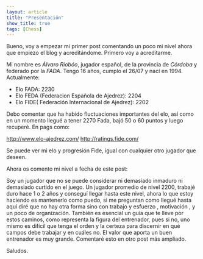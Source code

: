 ```yaml
---
layout: article
title: "Presentación"
show_title: true
tags: [Chess]
---
```


Bueno, voy a empezar mi primer post comentando un poco mi nivel ahora que empiezo el blog y acreditándome. Primero voy a acreditarme.

Mi nombre es *Álvaro Riobóo*, jugador español, de la provincia de *Córdoba* y federado por la *FADA*. Tengo 16 años, cumplo el 26/07 y nací en 1994. Actualmente:

- Elo FADA: 2230
- Elo FEDA (Federacion Española de Ajedrez): 2204
- Elo FIDE( Federación Internacional de Ajedrez): 2202

Debo comentar que ha habido fluctuaciones importantes del elo, así como en un momento llegué a tener 2270 Fada, bajó 50 o 60 puntos y luego recuperé. En pags como:

http://www.elo-ajedrez.com/
http://ratings.fide.com/

Se puede ver mi elo y progresión Fide, igual con cualquier otro jugador que deseen.

Ahora os comento mi nivel a fecha de este post:

Soy un jugador que no se puede considerar ni demasiado inmaduro ni demasiado curtido en el juego. Un jugador promedio de nivel 2200, trabajé duro hace 1 o 2 años y conseguí llegar hasta este nivel, ahora lo que estoy haciendo es mantenerlo como puedo, si me preguntan como llegué hasta aquí diré que no hay otra forma sino con trabajo y esfuerzo , motivación , y un poco de organización. También es esencial un guía que te lleve por estos caminos, como representa la figura del entrenador, pues si no, uno mismo es difícil que tenga el orden y la certeza para discernir en qué campos debe trabajar y en cuáles no. El valor que aporta un buen entrenador es muy grande. Comentaré esto en otro post más ampliado.

Saludos.
